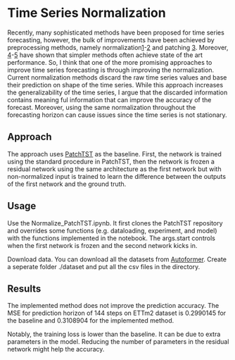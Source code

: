 # Time Series Normalization
Recently, many sophisticated methods have been proposed for time series forecasting, however, the bulk of improvements have been achieved by preprocessing methods, namely normalization[1](https://github.com/ts-kim/RevIN)-[2](https://arxiv.org/pdf/2401.16777) and patching [3](https://github.com/yuqinie98/PatchTST/tree/main). Moreover, [4](https://arxiv.org/pdf/2205.13504)-[5](https://arxiv.org/abs/2406.16964) have shown that simpler methods often achieve state of the art performance. So, I think that one of the more promising approaches to improve time series forecasting is through improving the normalization. Current normalization methods discard the raw time series values and base their prediction on shape of the time series. While this approach increases the generalizability of the time series, I argue that the discarded information contains meaning ful information that can improve the accuracy of the forecast. Moreover, using the same normalization throughout the forecasting horizon can cause issues since the time series is not stationary.
## Approach
The approach uses [PatchTST](https://github.com/yuqinie98/PatchTST/tree/main) as the baseline. First, the network is trained using the standard procedure in PatchTST, then the network is frozen a residual network using the same architecture as the first network but with non-normalized input is trained to learn the difference between the outputs of the first network and the ground truth.
## Usage
Use the Normalize_PatchTST.ipynb. It first clones the PatchTST repository and overrides some functions (e.g. dataloading, experiment, and model) with the functions implemented in the notebook. The args.start controls when the first network is frozen and the second network kicks in.

Download data. You can download all the datasets from [Autoformer](https://drive.google.com/drive/folders/1ZOYpTUa82_jCcxIdTmyr0LXQfvaM9vIy). Create a seperate folder ./dataset and put all the csv files in the directory.

## Results
The implemented method does not improve the prediction accuracy. The MSE for prediction horizon of 144 steps on ETTm2 dataset is 0.2990145 for the baseline and 0.3108904 for the implemented method.

Notably, the training loss is lower than the baseline. It can be due to extra parameters in the model. Reducing the number of parameters in the residual network might help the accuracy.
